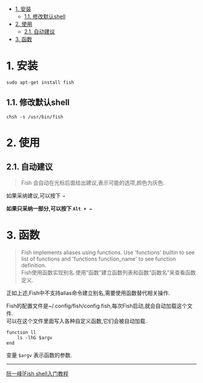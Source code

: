 <!-- TOC -->

- [1. 安装](#1-安装)
  - [1.1. 修改默认shell](#11-修改默认shell)
- [2. 使用](#2-使用)
  - [2.1. 自动建议](#21-自动建议)
- [3. 函数](#3-函数)

<!-- /TOC -->
# 1. 安装

```
sudo apt-get install fish
```

## 1.1. 修改默认shell

```
chsh -s /usr/bin/fish
```

# 2. 使用

## 2.1. 自动建议

> Fish 会自动在光标后面给出建议,表示可能的选项,颜色为灰色.

如果采纳建议,可以按下 `→`

**如果只采纳一部分,可以按下 `Alt + →`**

# 3. 函数

> Fish implements aliases using functions. Use 'functions' builtin to see list of functions and 'functions function_name' to see function definition.<br>
Fish使用函数实现别名.使用“函数”建立函数列表和函数“函数名”来查看函数定义.

正如上述,Fish中不支持alias命令建立别名,需要使用函数替代相关操作.

Fish的配置文件是~/.config/fish/config.fish,每次Fish启动,就会自动加载这个文件.<br>
可以在这个文件里面写入各种自定义函数,它们会被自动加载.



```fish
function ll
    ls -lhG $argv
end
```

变量 `$argv` 表示函数的参数.

<hr>

[阮一峰|Fish shell入门教程](http://www.ruanyifeng.com/blog/2017/05/fish_shell.html)